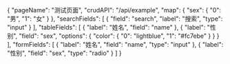 {
  "pageName": "测试页面",
  "crudAPI": "/api/example",
  "map": {
    "sex": {
      "0": "男",
      "1": "女"
    }
  },
  "searchFields": [
    { "field": "search", "label": "搜索", "type": "input" }
  ],
  "tableFields": [
    {
      "label": "姓名",
      "field": "name"
    },
    {
      "label": "性别",
      "field": "sex",
      "options": {
        "color": {
          "0": "lightblue",
          "1": "#fc7ebe"
        }
      }
    }
  ],
  "formFields": [
    {
      "label": "姓名",
      "field": "name",
      "type": "input"
    },
    {
      "label": "性别",
      "field": "sex",
      "type": "radio"
    }
  ]
}